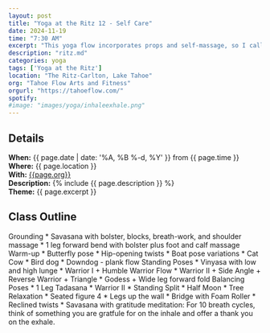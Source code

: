 ```yaml
---
layout: post
title: "Yoga at the Ritz 12 - Self Care"
date: 2024-11-19
time: "7:30 AM" 
excerpt: "This yoga flow incorporates props and self-massage, so I call it a self-care flow."
description: "ritz.md" 
categories: yoga
tags: ['Yoga at the Ritz']
location: "The Ritz-Carlton, Lake Tahoe"
org: "Tahoe Flow Arts and Fitness"
orgurl: "https://tahoeflow.com/"
spotify:  
#image: "images/yoga/inhaleexhale.png"
---
```



## Details

**When:** {{ page.date | date: '%A, %B %-d, %Y' }} from {{ page.time }}   
**Where:** {{ page.location }}       
**With:** [{{page.org}}]({{page.orgurl}})   
**Description:** {% include {{ page.description }} %}   
**Theme:** {{ page.excerpt }}         

## Class Outline

Grounding
	*  Savasana with bolster, blocks, breath-work, and shoulder massage
	*  1 leg forward bend with bolster plus foot and calf massage	
Warm-up
	*  Butterfly pose
	*  Hip-opening twists
	*  Boat pose variations
	*  Cat Cow
	*  Bird dog
	*  Downdog - plank flow
Standing Poses
	*  Vinyasa with low and high lunge
	*  Warrior I + Humble Warrior Flow
	*  Warrior II + Side Angle + Reverse Warrior + Triangle
	*  Godess + Wide leg forward fold
Balancing Poses
	*  1 Leg Tadasana
	*  Warrior II
	*  Standing Split 
	*  Half Moon 
	*  Tree 
Relaxation
	*  Seated figure 4
	*  Legs up the wall
	*  Bridge with Foam Roller
	*  Reclined twists
	*  Savasana with gratitude meditation: For 10 breath cycles, think of something you are gratfule for on the inhale and offer a thank you on the exhale. 
 